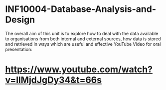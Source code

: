 # INF10004-Database-Analysis-and-Design
The overall aim of this unit is to explore how to deal with the data available to organisations from both internal and external sources, how data is stored and retrieved in ways which are useful and effective
YouTube Video for oral presentation: 
# https://www.youtube.com/watch?v=llMjdJgDy34&t=66s
